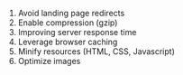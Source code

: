1. Avoid landing page redirects
2. Enable compression (gzip)
3. Improving server response time
4. Leverage browser caching
5. Minify resources (HTML, CSS, Javascript)
6. Optimize images